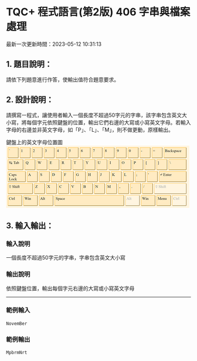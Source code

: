 # TQC+ 程式語言(第2版) 406 字串與檔案處理
最新一次更新時間：2023-05-12 10:31:13

## 1. 題目說明：
請依下列題意進行作答，使輸出值符合題意要求。

## 2. 設計說明：
請撰寫一程式，讓使用者輸入一個長度不超過50字元的字串，該字串包含英文大小寫，將每個字元依照鍵盤的位置，輸出它們右邊的大寫或小寫英文字母。若輸入字母的右邊並非英文字母，如「P」、「L」、「M」，則不做更動，原樣輸出。

鍵盤上的英文字母位置圖
![](PC2406-01.png)

## 3. 輸入輸出：
### 輸入說明
一個長度不超過50字元的字串，字串包含英文大小寫

### 輸出說明
依照鍵盤位置，輸出每個字元右邊的大寫或小寫英文字母

---

### 範例輸入
```
NovemBer
```
### 範例輸出
```
MpbrmNrt
```